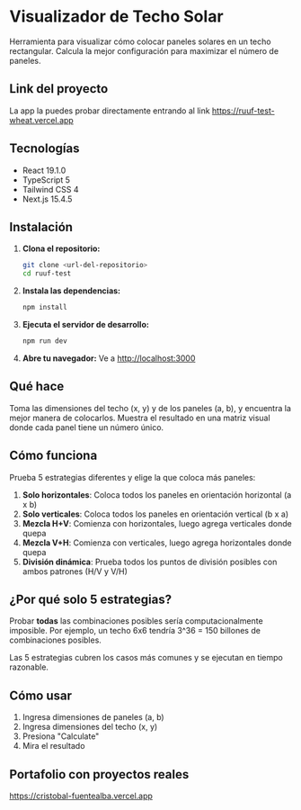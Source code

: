# Visualizador de Techo Solar

Herramienta para visualizar cómo colocar paneles solares en un techo rectangular. Calcula la mejor configuración para maximizar el número de paneles.

## Link del proyecto

La app la puedes probar directamente entrando al link https://ruuf-test-wheat.vercel.app

## Tecnologías

- React 19.1.0
- TypeScript 5
- Tailwind CSS 4
- Next.js 15.4.5

## Instalación

1. **Clona el repositorio:**
   ```bash
   git clone <url-del-repositorio>
   cd ruuf-test
   ```

2. **Instala las dependencias:**
   ```bash
   npm install
   ```

3. **Ejecuta el servidor de desarrollo:**
   ```bash
   npm run dev
   ```

4. **Abre tu navegador:**
   Ve a [http://localhost:3000](http://localhost:3000)

## Qué hace

Toma las dimensiones del techo (x, y) y de los paneles (a, b), y encuentra la mejor manera de colocarlos. Muestra el resultado en una matriz visual donde cada panel tiene un número único.

## Cómo funciona

Prueba 5 estrategias diferentes y elige la que coloca más paneles:

1. **Solo horizontales**: Coloca todos los paneles en orientación horizontal (a x b)
2. **Solo verticales**: Coloca todos los paneles en orientación vertical (b x a)
3. **Mezcla H+V**: Comienza con horizontales, luego agrega verticales donde quepa
4. **Mezcla V+H**: Comienza con verticales, luego agrega horizontales donde quepa
5. **División dinámica**: Prueba todos los puntos de división posibles con ambos patrones (H/V y V/H)

## ¿Por qué solo 5 estrategias?

Probar **todas** las combinaciones posibles sería computacionalmente imposible. Por ejemplo, un techo 6x6 tendría 3^36 = 150 billones de combinaciones posibles.

Las 5 estrategias cubren los casos más comunes y se ejecutan en tiempo razonable.

## Cómo usar

1. Ingresa dimensiones de paneles (a, b)
2. Ingresa dimensiones del techo (x, y)
3. Presiona "Calculate"
4. Mira el resultado

## Portafolio con proyectos reales

https://cristobal-fuentealba.vercel.app